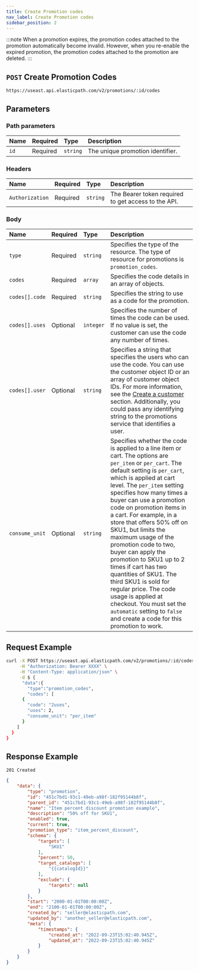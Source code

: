 ```yaml
---
title: Create Promotion codes
nav_label: Create Promotion codes
sidebar_position: 2
---
```


:::note
When a promotion expires, the promotion codes attached to the promotion automatically become invalid. However, when you re-enable the expired promotion, the promotion codes attached to the promotion are deleted.
:::

## `POST` Create Promotion Codes

```http
https://useast.api.elasticpath.com/v2/promotions/:id/codes
```

## Parameters

### Path parameters

| Name | Required | Type     | Description                      |
|:-----|:---------|:---------|:---------------------------------|
| `id` | Required | `string` | The unique promotion identifier. |

### Headers

| Name            | Required | Type     | Description                          |
|:----------------|:---------|:---------|:-------------------------------------|
| `Authorization` | Required | `string` | The Bearer token required to get access to the API. |

### Body

| Name           | Required | Type      | Description                          |
|:---------------|:---------|:----------|:-------------------------------------|
| `type`         | Required | `string`  | Specifies the type of the resource. The type of resource for promotions is `promotion_codes`. |
| `codes`        | Required | `array`   | Specifies the code details in an array of objects. |
| `codes[].code` | Required | `string`  | Specifies the string to use as a code for the promotion. |
| `codes[].uses` | Optional | `integer` | Specifies the number of times the code can be used. If no value is set, the customer can use the code any number of times. |
| `codes[].user` | Optional | `string`  | Specifies a string that specifies the users who can use the code. You can use the customer object ID or an array of customer object IDs. For more information, see the [Create a customer](/docs/customer-management/customer-managment-api/create-a-customer) section. Additionally, you could pass any identifying string to the promotions service that identifies a user. |
| `consume_unit` | Optional | `string`  | Specifies whether the code is applied to a line item or cart. The options are `per_item` or `per_cart`. The default setting is `per_cart`, which is applied at cart level. The `per_item` setting specifies how many times a buyer can use a promotion code on promotion items in a cart. For example, in a store that offers 50% off on SKU1, but limits the maximum usage of the promotion code to two, buyer can apply the promotion to SKU1 up to 2 times if cart has two quantities of SKU1. The third SKU1 is sold for regular price. The code usage is applied at checkout. You must set the `automatic` setting to `false` and create a code for this promotion to work. |

## Request Example

```bash
curl -X POST https://useast.api.elasticpath.com/v2/promotions/:id/codes \
     -H "Authorization: Bearer XXXX" \
     -H "Content-Type: application/json" \
     -d $ {
      "data":{
        "type":"promotion_codes",
        "codes": [
      {
        "code": "2uses",
        "uses": 2,
        "consume_unit": "per_item"
      }
    ]
  }
}
```

## Response Example

`201 Created`

```json
{
    "data": {
        "type": "promotion",
        "id": "451c7bd1-93c1-49eb-a98f-182f95144b8f",
        "parent_id": "451c7bd1-93c1-49eb-a98f-182f95144b8f",
        "name": "Item percent discount promotion example",
        "description": "50% off for SKU1",
        "enabled": true,
        "current": true,
        "promotion_type": "item_percent_discount",
        "schema": {
            "targets": [
                "SKU1"
            ],
            "percent": 50,
            "target_catalogs": [
                "{{catalogId}}"
            ],
            "exclude": {
                "targets": null
            }
        },
        "start": "2000-01-01T00:00:00Z",
        "end": "2100-01-01T00:00:00Z",
        "created_by": "seller@elasticpath.com",
        "updated_by": "another_seller@elasticpath.com",
        "meta": {
            "timestamps": {
                "created_at": "2022-09-23T15:02:40.945Z",
                "updated_at": "2022-09-23T15:02:40.945Z"
            }
        }
    }
}
```
